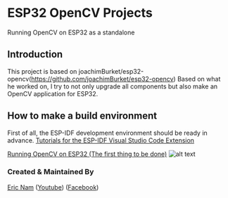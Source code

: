 # ESP32 OpenCV Projects

Running OpenCV on ESP32 as a standalone

## Introduction

This project is based on joachimBurket/esp32-opencv(https://github.com/joachimBurket/esp32-opencv)
Based on what he worked on, I try to not only upgrade all components but also make an OpenCV application for ESP32.

## How to make a build environment

First of all, the ESP-IDF development environment should be ready in advance.
[Tutorials for the ESP-IDF Visual Studio Code Extension](https://github.com/espressif/vscode-esp-idf-extension/blob/master/docs/tutorial/toc.md)

[Running OpenCV on ESP32 (The first thing to be done)](https://youtu.be/7qPIRBY6C8c)
![alt text](https://i.ytimg.com/vi/7qPIRBY6C8c/hqdefault.jpg "Running OpenCV on ESP32")


### Created & Maintained By

[Eric Nam](https://github.com/0015)
([Youtube](https://youtube.com/ThatProject))
([Facebook](https://www.facebook.com/groups/138965931539175))